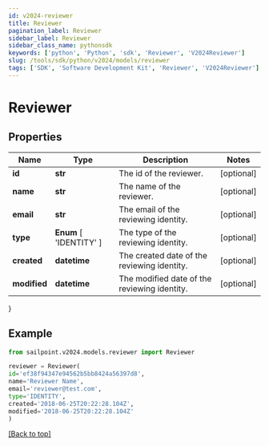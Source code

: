 ```yaml
---
id: v2024-reviewer
title: Reviewer
pagination_label: Reviewer
sidebar_label: Reviewer
sidebar_class_name: pythonsdk
keywords: ['python', 'Python', 'sdk', 'Reviewer', 'V2024Reviewer'] 
slug: /tools/sdk/python/v2024/models/reviewer
tags: ['SDK', 'Software Development Kit', 'Reviewer', 'V2024Reviewer']
---
```


# Reviewer


## Properties

Name | Type | Description | Notes
------------ | ------------- | ------------- | -------------
**id** | **str** | The id of the reviewer. | [optional] 
**name** | **str** | The name of the reviewer. | [optional] 
**email** | **str** | The email of the reviewing identity. | [optional] 
**type** |  **Enum** [  'IDENTITY' ] | The type of the reviewing identity. | [optional] 
**created** | **datetime** | The created date of the reviewing identity. | [optional] 
**modified** | **datetime** | The modified date of the reviewing identity. | [optional] 
}

## Example

```python
from sailpoint.v2024.models.reviewer import Reviewer

reviewer = Reviewer(
id='ef38f94347e94562b5bb8424a56397d8',
name='Reviewer Name',
email='reviewer@test.com',
type='IDENTITY',
created='2018-06-25T20:22:28.104Z',
modified='2018-06-25T20:22:28.104Z'
)

```
[[Back to top]](#) 

